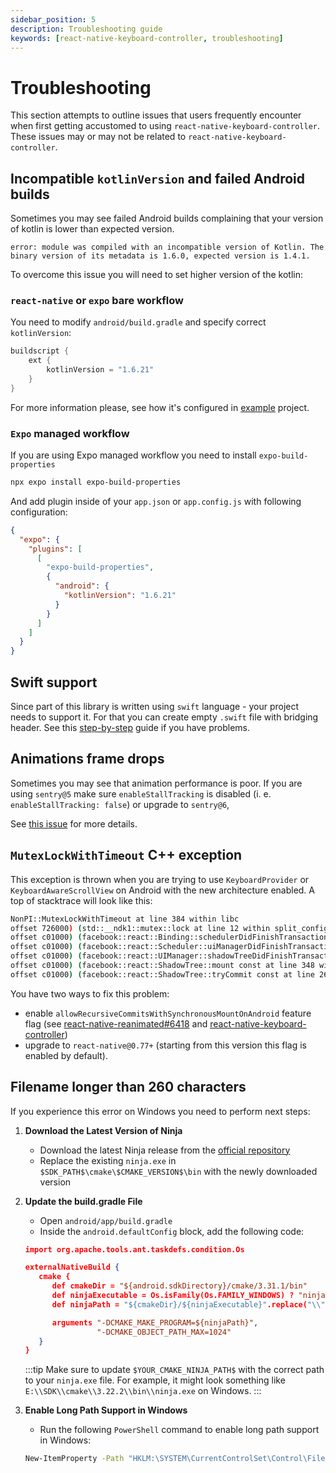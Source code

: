 ```yaml
---
sidebar_position: 5
description: Troubleshooting guide
keywords: [react-native-keyboard-controller, troubleshooting]
---
```


# Troubleshooting

This section attempts to outline issues that users frequently encounter when first getting accustomed to using `react-native-keyboard-controller`. These issues may or may not be related to `react-native-keyboard-controller`.

## Incompatible `kotlinVersion` and failed Android builds

Sometimes you may see failed Android builds complaining that your version of kotlin is lower than expected version.

`error: module was compiled with an incompatible version of Kotlin. The binary version of its metadata is 1.6.0, expected version is 1.4.1.`

To overcome this issue you will need to set higher version of the kotlin:

### `react-native` or `expo` bare workflow

You need to modify `android/build.gradle` and specify correct `kotlinVersion`:

```java
buildscript {
    ext {
        kotlinVersion = "1.6.21"
    }
}
```

For more information please, see how it's configured in [example](https://github.com/kirillzyusko/react-native-keyboard-controller/blob/9d0e63712a2f55dab0f6f3f95398567bb9ca1efa/example/android/build.gradle#L9) project.

### `Expo` managed workflow

If you are using Expo managed workflow you need to install `expo-build-properties`

```sh
npx expo install expo-build-properties
```

And add plugin inside of your `app.json` or `app.config.js` with following configuration:

```json
{
  "expo": {
    "plugins": [
      [
        "expo-build-properties",
        {
          "android": {
            "kotlinVersion": "1.6.21"
          }
        }
      ]
    ]
  }
}
```

## Swift support

Since part of this library is written using `swift` language - your project needs to support it. For that you can create empty `.swift` file with bridging header. See this [step-by-step](https://stackoverflow.com/a/56176956/9272042) guide if you have problems.

## Animations frame drops

Sometimes you may see that animation performance is poor. If you are using `sentry@5` make sure `enableStallTracking` is disabled (i. e. `enableStallTracking: false`) or upgrade to `sentry@6`,

See [this issue](https://github.com/kirillzyusko/react-native-keyboard-controller/issues/641) for more details.

## `MutexLockWithTimeout` C++ exception

This exception is thrown when you are trying to use `KeyboardProvider` or `KeyboardAwareScrollView` on Android with the new architecture enabled. A top of stacktrace will look like this:

```bash
NonPI::MutexLockWithTimeout at line 384 within libc
offset 726000) (std::__ndk1::mutex::lock at line 12 within split_config.arm64_v8a.apk
offset c01000) (facebook::react::Binding::schedulerDidFinishTransaction at line 84 within split_config.arm64_v8a.apk
offset c01000) (facebook::react::Scheduler::uiManagerDidFinishTransaction at line 68 within split_config.arm64_v8a.apk
offset c01000) (facebook::react::UIManager::shadowTreeDidFinishTransaction const at line 64 within split_config.arm64_v8a.apk
offset c01000) (facebook::react::ShadowTree::mount const at line 348 within split_config.arm64_v8a.apk
offset c01000) (facebook::react::ShadowTree::tryCommit const at line 2612 within split_config.arm64_v8a.apk
```

You have two ways to fix this problem:

- enable `allowRecursiveCommitsWithSynchronousMountOnAndroid` feature flag (see [react-native-reanimated#6418](https://github.com/software-mansion/react-native-reanimated/issues/6418#issuecomment-2296107100) and [react-native-keyboard-controller](https://github.com/kirillzyusko/react-native-keyboard-controller/issues/687))
- upgrade to `react-native@0.77+` (starting from this version this flag is enabled by default).

## Filename longer than 260 characters

If you experience this error on Windows you need to perform next steps:

1. **Download the Latest Version of Ninja**
   - Download the latest Ninja release from the [official repository](https://github.com/ninja-build/ninja/releases)
   - Replace the existing `ninja.exe` in `$SDK_PATH$\cmake\$CMAKE_VERSION$\bin` with the newly downloaded version
2. **Update the build.gradle File**

   - Open `android/app/build.gradle`
   - Inside the `android.defaultConfig` block, add the following code:

   ```json
   import org.apache.tools.ant.taskdefs.condition.Os

   externalNativeBuild {
      cmake {
         def cmakeDir = "${android.sdkDirectory}/cmake/3.31.1/bin"
         def ninjaExecutable = Os.isFamily(Os.FAMILY_WINDOWS) ? "ninja.exe" : "ninja"
         def ninjaPath = "${cmakeDir}/${ninjaExecutable}".replace("\\", "/")

         arguments "-DCMAKE_MAKE_PROGRAM=${ninjaPath}",
                   "-DCMAKE_OBJECT_PATH_MAX=1024"
      }
   }
   ```

   :::tip
   Make sure to update `$YOUR_CMAKE_NINJA_PATH$` with the correct path to your `ninja.exe` file. For example, it might look something like `E:\\SDK\\cmake\\3.22.2\\bin\\ninja.exe` on Windows.
   :::

3. **Enable Long Path Support in Windows**

   - Run the following `PowerShell` command to enable long path support in Windows:

   ```bash
   New-ItemProperty -Path "HKLM:\SYSTEM\CurrentControlSet\Control\FileSystem" -Name "LongPathsEnabled" -Value 1 -PropertyType DWORD -Force
   ```
